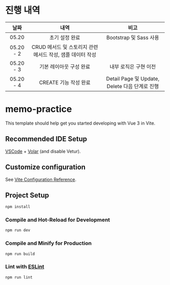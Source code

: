 # 진행 내역
|날짜|내역|비고|
|:-:|:-:|:-:|
|05.20|초기 설정 완료|Bootstrap 및 Sass 사용|
|05.20 - 2|CRUD 메서드 및 스토리지 관련 메서드 작성, 샘플 데이터 작성||
|05.20 - 3|기본 레이아웃 구성 완료|내부 로직은 구현 이전|
|05.20 - 4|CREATE 기능 작성 완료|Detail Page 및 Update, Delete 다음 단계로 진행|

# memo-practice

This template should help get you started developing with Vue 3 in Vite.

## Recommended IDE Setup

[VSCode](https://code.visualstudio.com/) + [Volar](https://marketplace.visualstudio.com/items?itemName=Vue.volar) (and disable Vetur).

## Customize configuration

See [Vite Configuration Reference](https://vite.dev/config/).

## Project Setup

```sh
npm install
```

### Compile and Hot-Reload for Development

```sh
npm run dev
```

### Compile and Minify for Production

```sh
npm run build
```

### Lint with [ESLint](https://eslint.org/)

```sh
npm run lint
```
